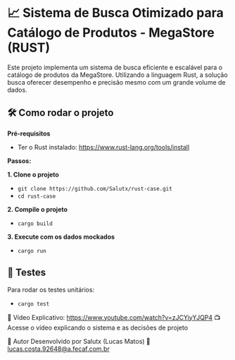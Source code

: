 # 📈 **Sistema de Busca Otimizado para Catálogo de Produtos - MegaStore (RUST)**<br/>

Este projeto implementa um sistema de busca eficiente e escalável para o catálogo de produtos da MegaStore. Utilizando a linguagem Rust, a solução busca oferecer desempenho e precisão mesmo com um grande volume de dados.

## 🛠️ **Como rodar o projeto**<br/>

**Pré-requisitos**<br/>

- Ter o Rust instalado: https://www.rust-lang.org/tools/install<br/>

**Passos:**<br/>

**1. Clone o projeto**<br/>

- `git clone https://github.com/Salutx/rust-case.git`<br/>
- `cd rust-case`<br/>

**2. Compile o projeto**<br/>

- `cargo build`<br/>

**3. Execute com os dados mockados**<br/>

- `cargo run`<br/>

## 🧪 Testes<br/>

Para rodar os testes unitários:

- `cargo test`

🎥 Vídeo Explicativo: https://www.youtube.com/watch?v=zJCYiyYJQP4
📺 Acesse o vídeo explicando o sistema e as decisões de projeto

🧠 Autor
Desenvolvido por Salutx (Lucas Matos) 📧 lucas.costa.92648@a.fecaf.com.br
